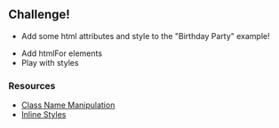 ## Challenge!

* Add some html attributes and style to the "Birthday Party" example!
- Add htmlFor elements
- Play with styles

### Resources
 * [Class Name Manipulation](https://facebook.github.io/react/docs/class-name-manipulation.html)
 * [Inline Styles](https://facebook.github.io/react/tips/inline-styles.html)